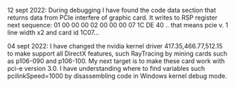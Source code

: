 12 sept 2022:
During debugging I have found the code data section that returns data from PCIe interfere of graphic card. It writes to RSP register next sequence:
01 00 00 00 02 00 00 00 07 1C DE 40 ..
that means pcie v. 1 line width x2 and card id 1C07...

04 sept 2022:
I have changed the nvidia kernel driver 417.35,466.77,512.15
to make support all DirectX features,  such RayTracing by 
mining cards such as p106-090 and p106-100. 
My next target is to make these card work with pci-e version 3.0.
I have understanding where to find variables such pcilinkSpeed=1000
by disassembling code in Windows kernel debug mode. 

